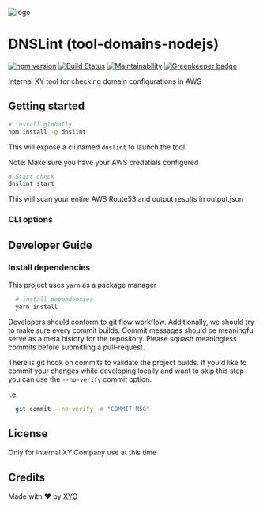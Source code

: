 [logo]: https://cdn.xy.company/img/brand/XYPersistentCompany_Logo_Full.svg?region=us-east-2&tab=overview

![logo]

# DNSLint (tool-domains-nodejs)

[![npm version](https://badge.fury.io/js/dnslint.svg)](https://badge.fury.io/js/dnslint) [![Build Status](https://travis-ci.com/XYOracleNetwork/tool-domains-nodejs.svg?token=A85R2pDnngMDyWoqeLUG&branch=master)](https://travis-ci.com/XYOracleNetwork/tool-domains-nodejs) [![Maintainability](https://api.codeclimate.com/v1/badges/7b4591ab55a5c83f0a86/maintainability)](https://codeclimate.com/repos/5c74a1ecac0eba026f00a686/maintainability) [![Greenkeeper badge](https://badges.greenkeeper.io/XYOracleNetwork/tool-domains-nodejs.svg?token=abfe64d1c3a09aff2a9e07a2a97736cfbcd8ce099f8559124693f9b814505b03&ts=1553194459109)](https://greenkeeper.io/)

Internal XY tool for checking domain configurations in AWS

## Getting started

```sh
# install globally
npm install -g dnslint
```

This will expose a cli named `dnslint` to launch the tool.

Note: Make sure you have your AWS credatials configured

```sh
# Start check
dnslint start
```

This will scan your entire AWS Route53 and output results in output.json

### CLI options

## Developer Guide

### Install dependencies

This project uses `yarn` as a package manager

```sh
  # install dependencies
  yarn install
```

Developers should conform to git flow workflow. Additionally, we should try to make sure
every commit builds. Commit messages should be meaningful serve as a meta history for the
repository. Please squash meaningless commits before submitting a pull-request.

There is git hook on commits to validate the project builds. If you'd like to commit your changes
while developing locally and want to skip this step you can use the `--no-verify` commit option.

i.e.

```sh
  git commit --no-verify -m "COMMIT MSG"
```

## License

Only for internal XY Company use at this time

## Credits

Made with ❤️
by [XYO](https://xyo.network)